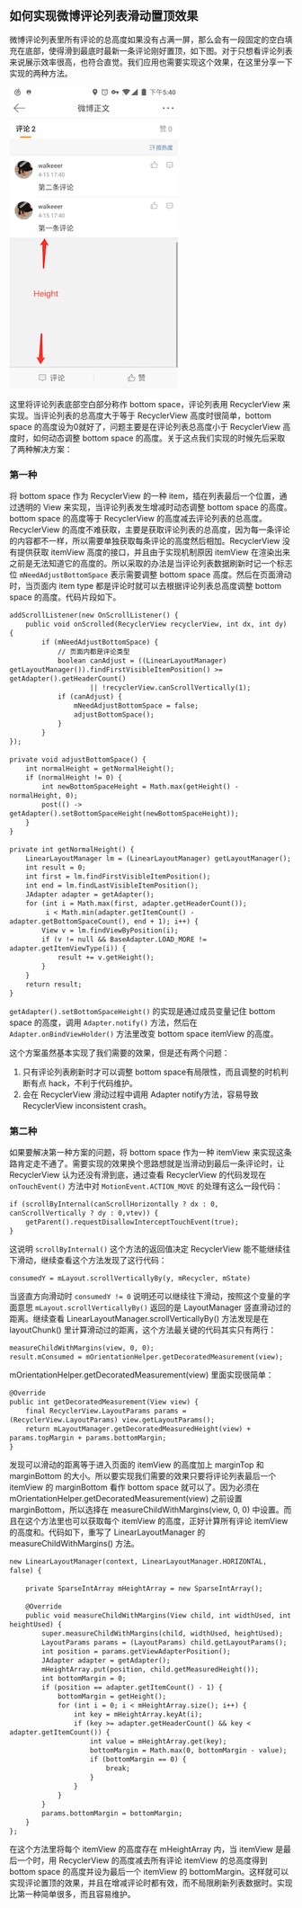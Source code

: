 ## 如何实现微博评论列表滑动置顶效果

微博评论列表里所有评论的总高度如果没有占满一屏，那么会有一段固定的空白填充在底部，使得滑到最底时最新一条评论刚好置顶，如下图。对于只想看评论列表来说展示效率很高，也符合直觉。我们应用也需要实现这个效果，在这里分享一下实现的两种方法。

![](img/weibo_comment.png)

这里将评论列表底部空白部分称作 bottom space，评论列表用 RecyclerView 来实现。当评论列表的总高度大于等于 RecyclerView 高度时很简单，bottom space 的高度设为0就好了，问题主要是在评论列表总高度小于 RecyclerView 高度时，如何动态调整 bottom space 的高度。关于这点我们实现的时候先后采取了两种解决方案：

### 第一种

将 bottom space 作为 RecyclerView 的一种 item，插在列表最后一个位置，通过透明的 View 来实现，当评论列表发生增减时动态调整 bottom space 的高度。bottom space 的高度等于 RecyclerView 的高度减去评论列表的总高度。RecyclerView 的高度不难获取，主要是获取评论列表的总高度，因为每一条评论的内容都不一样，所以需要单独获取每条评论的高度然后相加。RecyclerView 没有提供获取 itemView 高度的接口，并且由于实现机制原因 itemView 在渲染出来之前是无法知道它的高度的。所以采取的办法是当评论列表数据刷新时记一个标志位 `mNeedAdjustBottomSpace` 表示需要调整 bottom space 高度。然后在页面滑动时，当页面内 item type 都是评论时就可以去根据评论列表总高度调整 bottom space 的高度。代码片段如下。

```
addScrollListener(new OnScrollListener() {
    public void onScrolled(RecyclerView recyclerView, int dx, int dy) {
        if (mNeedAdjustBottomSpace) {
        	// 页面内都是评论类型
            boolean canAdjust = ((LinearLayoutManager) getLayoutManager()).findFirstVisibleItemPosition() >= getAdapter().getHeaderCount()
                    || !recyclerView.canScrollVertically(1);
            if (canAdjust) {
                mNeedAdjustBottomSpace = false;
                adjustBottomSpace();
            }
        }
});

private void adjustBottomSpace() {
    int normalHeight = getNormalHeight();
    if (normalHeight != 0) {
        int newBottomSpaceHeight = Math.max(getHeight() - normalHeight, 0);
        post(() -> getAdapter().setBottomSpaceHeight(newBottomSpaceHeight));
    }
}

private int getNormalHeight() {
    LinearLayoutManager lm = (LinearLayoutManager) getLayoutManager();
    int result = 0;
    int first = lm.findFirstVisibleItemPosition();
    int end = lm.findLastVisibleItemPosition();
    JAdapter adapter = getAdapter();
    for (int i = Math.max(first, adapter.getHeaderCount());
         i < Math.min(adapter.getItemCount() - adapter.getBottomSpaceCount(), end + 1); i++) {
        View v = lm.findViewByPosition(i);
        if (v != null && BaseAdapter.LOAD_MORE != adapter.getItemViewType(i)) {
            result += v.getHeight();
        }
    }
    return result;
}
```

`getAdapter().setBottomSpaceHeight()` 的实现是通过成员变量记住 bottom space 的高度，调用 `Adapter.notify()` 方法，然后在 `Adapter.onBindViewHolder()` 方法里改变 bottom space itemView 的高度。

这个方案虽然基本实现了我们需要的效果，但是还有两个问题：  

1. 只有评论列表刷新时才可以调整 bottom space有局限性，而且调整的时机判断有点 hack，不利于代码维护。
2. 会在 RecyclerView 滑动过程中调用 Adapter notify方法，容易导致 RecyclerView inconsistent crash。

### 第二种

如果要解决第一种方案的问题，将 bottom space 作为一种 itemView 来实现这条路肯定走不通了。需要实现的效果换个思路想就是当滑动到最后一条评论时，让 RecyclerView 认为还没有滑到底，通过查看 RecyclerView 的代码发现在 `onTouchEvent()` 方法中对 `MotionEvent.ACTION_MOVE` 的处理有这么一段代码：

```
if (scrollByInternal(canScrollHorizontally ? dx : 0, canScrollVertically ? dy : 0,vtev)) {
	getParent().requestDisallowInterceptTouchEvent(true);
}
```

这说明 `scrollByInternal()` 这个方法的返回值决定 RecyclerView 能不能继续往下滑动，继续查看这个方法发现了这行代码：

```
consumedY = mLayout.scrollVerticallyBy(y, mRecycler, mState)
```

当竖直方向滑动时 `consumedY != 0` 说明还可以继续往下滑动，按照这个变量的字面意思 `mLayout.scrollVerticallyBy()` 返回的是 LayoutManager 竖直滑动过的距离。继续查看 LinearLayoutManager.scrollVerticallyBy() 方法发现是在 layoutChunk() 里计算滑动过的距离，这个方法最关键的代码其实只有两行：

```
measureChildWithMargins(view, 0, 0);
result.mConsumed = mOrientationHelper.getDecoratedMeasurement(view);
```

mOrientationHelper.getDecoratedMeasurement(view) 里面实现很简单：

```
@Override
public int getDecoratedMeasurement(View view) {
    final RecyclerView.LayoutParams params = (RecyclerView.LayoutParams) view.getLayoutParams();
    return mLayoutManager.getDecoratedMeasuredHeight(view) + params.topMargin + params.bottomMargin;
}
```

发现可以滑动的距离等于进入页面的 itemView 的高度加上 marginTop 和 marginBottom 的大小。所以要实现我们需要的效果只要将评论列表最后一个 itemView 的 marginBottom 看作 bottom space 就可以了。因为必须在 mOrientationHelper.getDecoratedMeasurement(view) 之前设置 marginBottom，所以选择在 measureChildWithMargins(view, 0, 0) 中设置。而且在这个方法里也可以获取每个 itemView 的高度，正好计算所有评论 itemView 的高度和。代码如下，重写了 LinearLayoutManager 的 measureChildWithMargins() 方法。

```
new LinearLayoutManager(context, LinearLayoutManager.HORIZONTAL, false) {

    private SparseIntArray mHeightArray = new SparseIntArray();

    @Override
    public void measureChildWithMargins(View child, int widthUsed, int heightUsed) {
        super.measureChildWithMargins(child, widthUsed, heightUsed);
        LayoutParams params = (LayoutParams) child.getLayoutParams();
        int position = params.getViewAdapterPosition();
        JAdapter adapter = getAdapter();
        mHeightArray.put(position, child.getMeasuredHeight());
        int bottomMargin = 0;
        if (position == adapter.getItemCount() - 1) {
            bottomMargin = getHeight();
            for (int i = 0; i < mHeightArray.size(); i++) {
                int key = mHeightArray.keyAt(i);
                if (key >= adapter.getHeaderCount() && key < adapter.getItemCount()) {
                    int value = mHeightArray.get(key);
                    bottomMargin = Math.max(0, bottomMargin - value);
                    if (bottomMargin == 0) {
                        break;
                    }
                }
            }
        }
        params.bottomMargin = bottomMargin;
    }
};
```
在这个方法里将每个 itemView 的高度存在 mHeightArray 内，当 itemView 是最后一个时，用 RecyclerView 的高度减去所有评论 itemView 的总高度得到 bottom space 的高度并设为最后一个 itemView 的 bottomMargin。这样就可以实现评论置顶的效果，并且在增减评论时都有效，而不局限刷新列表数据时。实现比第一种简单很多，而且容易维护。